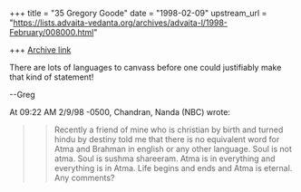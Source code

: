 +++
title = "35 Gregory Goode"
date = "1998-02-09"
upstream_url = "https://lists.advaita-vedanta.org/archives/advaita-l/1998-February/008000.html"

+++
[Archive link](https://lists.advaita-vedanta.org/archives/advaita-l/1998-February/008000.html)

There are lots of languages to canvass before one could justifiably make
that kind of statement!

--Greg

At 09:22 AM 2/9/98 -0500, Chandran, Nanda (NBC) wrote:
>>Recently a friend of mine who is christian by birth and turned hindu by
>>destiny told me that there is no equivalent word for Atma and Brahman in
>>english or any other language.  Soul is not atma.  Soul is sushma
>shareeram.
>>Atma is in everything and everything is in Atma.  Life begins and ends and
>>Atma is eternal.  Any comments?

